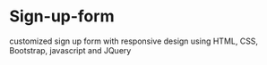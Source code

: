 # Sign-up-form
customized sign up form with responsive design using HTML, CSS, Bootstrap, javascript and JQuery 
